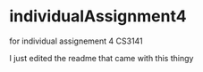 # individualAssignment4
for individual assignement 4 CS3141

I just edited the readme that came with this thingy
